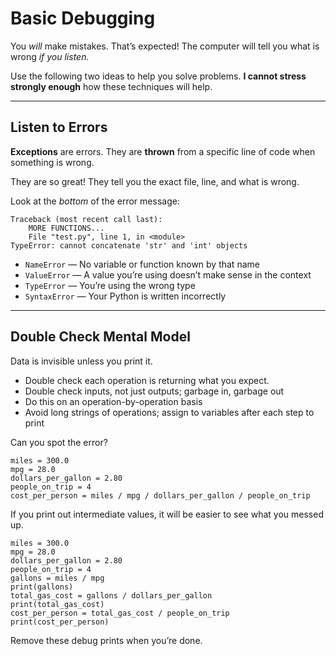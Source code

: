 # Basic Debugging

You _will_ make mistakes. That’s expected! The computer will tell you what is wrong _if you listen._

Use the following two ideas to help you solve problems. **I cannot stress strongly enough** how these techniques will help.

------

## Listen to Errors

**Exceptions** are errors. They are **thrown** from a specific line of code when something is wrong.

They are so great! They tell you the exact file, line, and what is wrong.

Look at the _bottom_ of the error message:

    Traceback (most recent call last):
        MORE FUNCTIONS...
        File "test.py", line 1, in <module>
    TypeError: cannot concatenate 'str' and 'int' objects

* `NameError` — No variable or function known by that name
* `ValueError` — A value you’re using doesn’t make sense in the context
* `TypeError` — You’re using the wrong type
* `SyntaxError` — Your Python is written incorrectly

------

## Double Check Mental Model

Data is invisible unless you print it.

* Double check each operation is returning what you expect.
* Double check inputs, not just outputs; garbage in, garbage out
* Do this on an operation-by-operation basis
* Avoid long strings of operations; assign to variables after each step to print

Can you spot the error?

    miles = 300.0
    mpg = 28.0
    dollars_per_gallon = 2.80
    people_on_trip = 4
    cost_per_person = miles / mpg / dollars_per_gallon / people_on_trip

If you print out intermediate values, it will be easier to see what you messed up.

    miles = 300.0
    mpg = 28.0
    dollars_per_gallon = 2.80
    people_on_trip = 4
    gallons = miles / mpg
    print(gallons)
    total_gas_cost = gallons / dollars_per_gallon
    print(total_gas_cost)
    cost_per_person = total_gas_cost / people_on_trip
    print(cost_per_person)

Remove these debug prints when you’re done.
